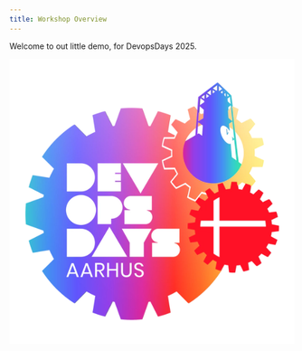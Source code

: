 ```yaml
---
title: Workshop Overview
---
```


Welcome to out little demo, for DevopsDays 2025.

![logo](./logo.webp)

